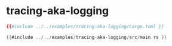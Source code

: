 # tracing-aka-logging

```toml
{{#include ../../examples/tracing-aka-logging/Cargo.toml }}
```

```rust
{{#include ../../examples/tracing-aka-logging/src/main.rs }}
```


